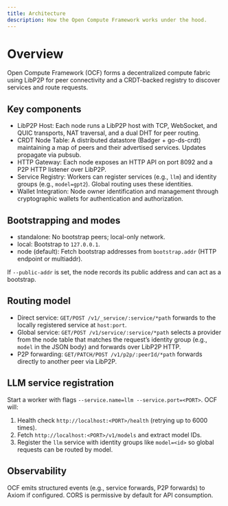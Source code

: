 ```yaml
---
title: Architecture
description: How the Open Compute Framework works under the hood.
---
```


# Overview

Open Compute Framework (OCF) forms a decentralized compute fabric using LibP2P for peer connectivity and a CRDT-backed registry to discover services and route requests.

## Key components

- LibP2P Host: Each node runs a LibP2P host with TCP, WebSocket, and QUIC transports, NAT traversal, and a dual DHT for peer routing.
- CRDT Node Table: A distributed datastore (Badger + go-ds-crdt) maintaining a map of peers and their advertised services. Updates propagate via pubsub.
- HTTP Gateway: Each node exposes an HTTP API on port 8092 and a P2P HTTP listener over LibP2P.
- Service Registry: Workers can register services (e.g., `llm`) and identity groups (e.g., `model=gpt2`). Global routing uses these identities.
- Wallet Integration: Node owner identification and management through cryptographic wallets for authentication and authorization.

## Bootstrapping and modes

- standalone: No bootstrap peers; local-only network.
- local: Bootstrap to `127.0.0.1`.
- node (default): Fetch bootstrap addresses from `bootstrap.addr` (HTTP endpoint or multiaddr).

If `--public-addr` is set, the node records its public address and can act as a bootstrap.

## Routing model

- Direct service: `GET/POST /v1/_service/:service/*path` forwards to the locally registered service at `host:port`.
- Global service: `GET/POST /v1/service/:service/*path` selects a provider from the node table that matches the request’s identity group (e.g., `model` in the JSON body) and forwards over LibP2P HTTP.
- P2P forwarding: `GET/PATCH/POST /v1/p2p/:peerId/*path` forwards directly to another peer via LibP2P.

## LLM service registration

Start a worker with flags `--service.name=llm --service.port=<PORT>`. OCF will:

1. Health check `http://localhost:<PORT>/health` (retrying up to 6000 times).
2. Fetch `http://localhost:<PORT>/v1/models` and extract model IDs.
3. Register the `llm` service with identity groups like `model=<id>` so global requests can be routed by model.

## Observability

OCF emits structured events (e.g., service forwards, P2P forwards) to Axiom if configured. CORS is permissive by default for API consumption.



